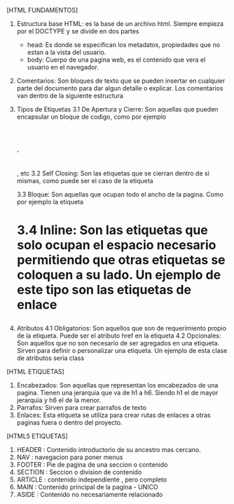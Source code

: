 [HTML FUNDAMENTOS]

1. Estructura base HTML: es la base de un archivo html. Siempre empieza por el DOCTYPE y se divide en dos partes
   * head: Es donde se especifican los metadatos, propiedades que no estan a la vista del usuario.
   * body: Cuerpo de una pagina web, es el contenido que vera el usuario en el navegador.
2. Comentarios: Son bloques de texto que se pueden insertar en cualquier parte del documento para dar algun detalle o explicar. Los comentarios van dentro de la siguiente estructura <!-- -->
3. Tipos de Etiquetas
   3.1 De Apertura y Cierre: Son aquellas que pueden encapsular un bloque de codigo, como por ejemplo <header> </header>, <h1></h1>, etc
   3.2 Self Closing: Son las etiquetas que se cierran dentro de si mismas, como puede ser el caso de la etiqueta <meta />

   3.3 Bloque: Son aquellas que ocupan todo el ancho de la pagina. Como por ejemplo la etiqueta <h1>
   3.4 Inline: Son las etiquetas que solo ocupan el espacio necesario permitiendo que otras etiquetas se coloquen a su lado. Un ejemplo de este tipo son las etiquetas de enlace <a>

4. Atributos
   4.1 Obligatorios: Son aquellos que son de requerimiento propio de la etiqueta. Puede ser el atributo href en la etiqueta <a>
   4.2 Opcionales: Son aquellos que no son necesario de ser agregados en una etiqueta. Sirven para definir o personalizar una etiqueta. Un ejemplo de esta clase de atributos seria class

[HTML ETIQUETAS]

1. Encabezados: Son aquellas que representan los encabezados de una pagina. Tienen una jerarquia que va de h1 a h6. Siendo h1 el de mayor jerarquia y h6 el de la menor.
2. Parrafos: Sirven para crear parrafos de texto
3. Enlaces: Esta etiqueta se utiliza para crear rutas de enlaces a otras paginas fuera o dentro del proyecto.

[HTML5 ETIQUETAS]

1. HEADER : Contenido introductorio de su ancestro mas cercano.
2. NAV : navegacion para poner menus
3. FOOTER : Pie de pagina de una seccion o contenido
4. SECTION : Seccion o division de contenido
5. ARTICLE : contenido independiente , pero completo
6. MAIN : Contenido principal de la pagina - UNICO
7. ASIDE : Contenido no necesariamente relacionado
